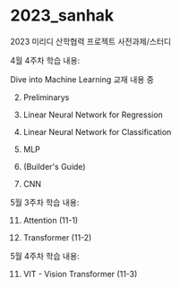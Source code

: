# 2023_sanhak
2023 미리디 산학협력 프로젝트 사전과제/스터디

4월 4주차 학습 내용:

  Dive into Machine Learning 교재 내용 중
  
  2. Preliminarys
  
  3. Linear Neural Network for Regression
  
  4. Linear Neural Network for Classification
  
  5. MLP
  
  6. (Builder's Guide) 
  
  7. CNN

5월 3주차 학습 내용:

  11. Attention (11-1)

  11. Transformer (11-2)
  
5월 4주차 학습 내용:

  11. VIT - Vision Transformer (11-3)
